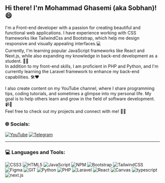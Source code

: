 ## Hi there! I'm Mohammad Ghasemi (aka Sobhan)! 😄

I'm a Front-end developer with a passion for creating beautiful and functional web applications. I have experience working with CSS frameworks like TailwindCss and Bootstrap, which help me design responsive and visually appealing interfaces.💻<br>
Currently, I'm learning popular JavaScript frameworks like React and Next.js, while also expanding my knowledge in back-end development as a student. 🔭✨<br>
In addition to my front-end skills, I am proficient in PHP and Python, and I'm currently learning the Laravel framework to enhance my back-end capabilities. 🛠️❤️<br>

I also create content on my YouTube channel, where I share programming tips, coding tutorials, and sometimes a glimpse into my personal life. My goal is to help others learn and grow in the field of software development. 📹🌱<br>
Feel free to check out my projects and connect with me! 🤗💬



### 🌐 Socials:
[![YouTube](https://img.shields.io/badge/YouTube-%23FF0000.svg?logo=YouTube&logoColor=white)](https://youtube.com/@codingwithsobhan) [![Telegram](https://img.shields.io/badge/Telegram-2CA5E0?style=flat-squeare&logo=telegram&logoColor=white)](https://t.me/sobhan_gh3033)
<hr />

### 💻 Languages and Tools:
![CSS3](https://img.shields.io/badge/css3-%231572B6.svg?style=for-the-badge&logo=css3&logoColor=white) ![HTML5](https://img.shields.io/badge/html5-%23E34F26.svg?style=for-the-badge&logo=html5&logoColor=white) ![JavaScript](https://img.shields.io/badge/javascript-%23323330.svg?style=for-the-badge&logo=javascript&logoColor=%23F7DF1E) ![NPM](https://img.shields.io/badge/npm-FF2D20?style=for-the-badge&logo=npm&logoColor=fff) ![Bootstrap](https://img.shields.io/badge/bootstrap-%238511FA.svg?style=for-the-badge&logo=bootstrap&logoColor=white) ![TailwindCSS](https://img.shields.io/badge/tailwindcss-%2338B2AC.svg?style=for-the-badge&logo=tailwind-css&logoColor=white) ![Figma](https://img.shields.io/badge/figma-%23F24E1E.svg?style=for-the-badge&logo=figma&logoColor=white) ![GIT](https://img.shields.io/badge/Git-fc6d26?style=for-the-badge&logo=git&logoColor=white) ![Python](https://img.shields.io/badge/python-3670A0?style=for-the-badge&logo=python&logoColor=ffdd54) ![PHP](https://img.shields.io/badge/php-4F5B93?style=for-the-badge&logo=php&logoColor=fff) ![Laravel](https://img.shields.io/badge/laravel-FF2D20?style=for-the-badge&logo=laravel&logoColor=fff) ![React](https://shields.io/badge/react-black?logo=react&style=for-the-badge) ![Canvas](https://img.shields.io/static/v1?style=for-the-badge&message=Canvas&color=476fd6&logo=Canvas&logoColor=FFFFFF&label=) ![typescript](https://shields.io/badge/TypeScript-3178C6?logo=TypeScript&logoColor=FFF&style=flat-square) ![next.js](https://img.shields.io/badge/next.js-000000?style=for-the-badge&logo=nextdotjs&logoColor=fff)


